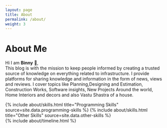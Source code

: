 ```yaml
---
layout: page
title: About
permalink: /about/
weight: 3
---
```


# **About Me**

Hi I am **Binny** :wave:,<br>
This blog is with the mission to keep people informed by creating a trusted source of knowledge on everything related to infrastructure.
I provide platforms for sharing knowledge and information in the form of news, views and reviews. I cover topics like Planning,Designing and Estimation, Construction Works, Software insights, New Projects Around the world, Home Interiors and decors and also Vastu Shastra of a house.
<div class="row">
{% include about/skills.html title="Programming Skills" source=site.data.programming-skills %}
{% include about/skills.html title="Other Skills" source=site.data.other-skills %}
</div>

<div class="row">
{% include about/timeline.html %}
</div>
